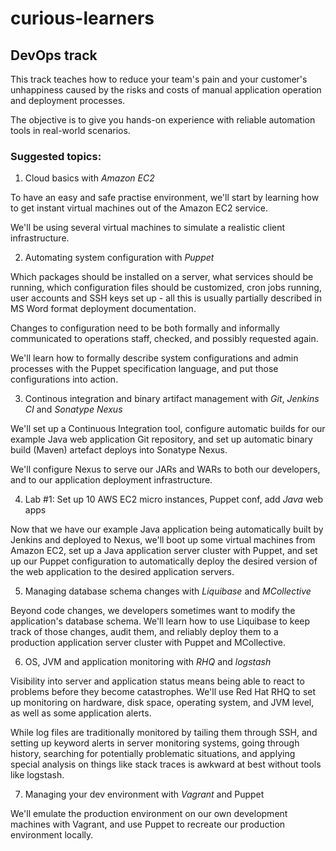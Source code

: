 # curious-learners

## DevOps track

This track teaches how to reduce your team's pain and your customer's
unhappiness caused by the risks and costs of manual application operation
and deployment processes.

The objective is to give you hands-on experience with reliable automation
tools in real-world scenarios.

### Suggested topics:

1.   Cloud basics with *Amazon EC2*

   To have an easy and safe practise environment, we'll start by learning how
   to get instant virtual machines out of the Amazon EC2 service.

   We'll be using several virtual machines to simulate a realistic client
   infrastructure. 

2.   Automating system configuration with *Puppet*

   Which packages should be installed on a server, what services should be running,
   which configuration files should be customized, cron jobs running, user accounts
   and SSH keys set up - all this is usually partially described in MS Word format
   deployment documentation. 

   Changes to configuration need to be both formally and informally communicated
   to operations staff, checked, and possibly requested again.

   We'll learn how to formally describe system configurations and admin processes
   with the Puppet specification language, and put those configurations into action.

3.   Continous integration and binary artifact management with *Git*, *Jenkins CI* and *Sonatype Nexus*

   We'll set up a Continuous Integration tool, configure automatic builds for our
   example Java web application Git repository, and set up automatic binary build
   (Maven) artefact deploys into Sonatype Nexus.

   We'll configure Nexus to serve our JARs and WARs to both our developers, and
   to our application deployment infrastructure.

4.   Lab #1: Set up 10 AWS EC2 micro instances, Puppet conf, add *Java* web apps

   Now that we have our example Java application being automatically built 
   by Jenkins and deployed to Nexus, we'll boot up some virtual machines 
   from Amazon EC2, set up a Java application server cluster with Puppet, 
   and set up our Puppet configuration to automatically deploy the desired 
   version of the web application to the desired application servers.

5.   Managing database schema changes with *Liquibase* and *MCollective*

   Beyond code changes, we developers sometimes want to modify the application's
   database schema. We'll learn how to use Liquibase to keep track of those changes,
   audit them, and reliably deploy them to a production application server cluster
   with Puppet and MCollective.

6.   OS, JVM and application monitoring with *RHQ* and *logstash*

   Visibility into server and application status means being able to react to
   problems before they become catastrophes. We'll use Red Hat RHQ to set up
   monitoring on hardware, disk space, operating system, and JVM level, as
   well as some application alerts.

   While log files are traditionally monitored by tailing them through SSH,
   and setting up keyword alerts in server monitoring systems, going through
   history, searching for potentially problematic situations, and applying
   special analysis on things like stack traces is awkward at best without
   tools like logstash.

7.   Managing your dev environment with *Vagrant* and Puppet

   We'll emulate the production environment on our own development machines
   with Vagrant, and use Puppet to recreate our production environment locally.
